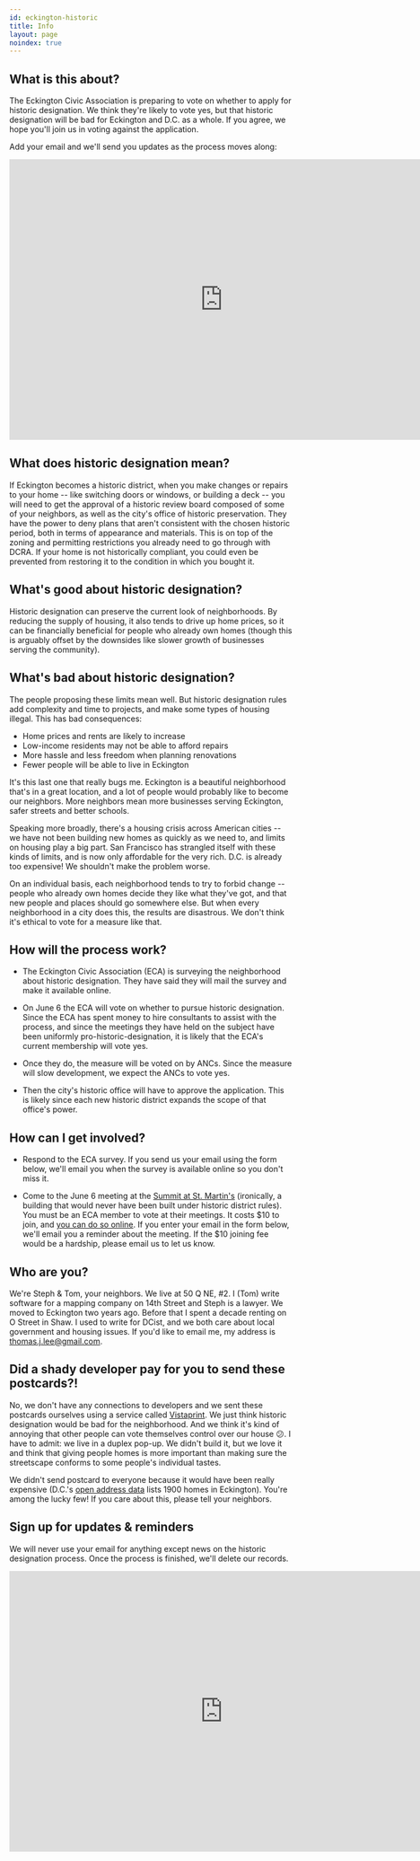 ```yaml
---
id: eckington-historic
title: Info
layout: page
noindex: true
---
```


## What is this about?

The Eckington Civic Association is preparing to vote on whether to apply for historic designation. We think they're likely to vote yes, but that historic designation will be bad for Eckington and D.C. as a whole. If you agree, we hope you'll join us in voting against the application.

Add your email and we'll send you updates as the process moves along:

<iframe src="https://docs.google.com/forms/d/1ug8SydlTHgt1gGZgA6-moOGyl2sxqOfOub8mKXsfQHc/viewform?embedded=true" width="760" height="500" frameborder="0" marginheight="0" marginwidth="0">Loading...</iframe>

## What does historic designation mean?

If Eckington becomes a historic district, when you make changes or repairs to your home -- like switching doors or windows, or building a deck -- you will need to get the approval of a historic review board composed of some of your neighbors, as well as the city's office of historic preservation. They have the power to deny plans that aren't consistent with the chosen historic period, both in terms of appearance and materials. This is on top of the zoning and permitting restrictions you already need to go through with DCRA. If your home is not historically compliant, you could even be prevented from restoring it to the condition in which you bought it.


## What's good about historic designation?

Historic designation can preserve the current look of neighborhoods. By reducing the supply of housing, it also tends to drive up home prices, so it can be financially beneficial for people who already own homes (though this is arguably offset by the downsides like slower growth of businesses serving the community).


## What's bad about historic designation?

The people proposing these limits mean well. But historic designation rules add complexity and time to projects, and make some types of housing illegal. This has bad consequences:

- Home prices and rents are likely to increase
- Low-income residents may not be able to afford repairs
- More hassle and less freedom when planning renovations
- Fewer people will be able to live in Eckington

It's this last one that really bugs me. Eckington is a beautiful neighborhood that's in a great location, and a lot of people would probably like to become our neighbors. More neighbors mean more businesses serving Eckington, safer streets and better schools.

Speaking more broadly, there's a housing crisis across American cities -- we have not been building new homes as quickly as we need to, and limits on housing play a big part. San Francisco has strangled itself with these kinds of limits, and is now only affordable for the very rich. D.C. is already too expensive! We shouldn't make the problem worse.

On an individual basis, each neighborhood tends to try to forbid change -- people who already own homes decide they like what they've got, and that new people and places should go somewhere else. But when every neighborhood in a city does this, the results are disastrous. We don't think it's ethical to vote for a measure like that.


## How will the process work?

- The Eckington Civic Association (ECA) is surveying the neighborhood about historic designation. They have said they will mail the survey and make it available online.

- On June 6 the ECA will vote on whether to pursue historic designation. Since the ECA has spent money to hire consultants to assist with the process, and since the meetings they have held on the subject have been uniformly pro-historic-designation, it is likely that the ECA's current membership will vote yes.

- Once they do, the measure will be voted on by ANCs. Since the measure will slow development, we expect the ANCs to vote yes.

- Then the city's historic office will have to approve the application. This is likely since each new historic district expands the scope of that office's power.


## How can I get involved?

- Respond to the ECA survey. If you send us your email using the form below, we'll email you when the survey is available online so you don't miss it.

- Come to the June 6 meeting at the [Summit at St. Martin's](https://eckingtoncivicassociation.org/meetings-agendas/) (ironically, a building that would never have been built under historic district rules). You must be an ECA member to vote at their meetings. It costs $10 to join, and [you can do so online](https://eckingtoncivicassociation.org/contact-us/). If you enter your email in the form below, we'll email you a reminder about the meeting. If the $10 joining fee would be a hardship, please email us to let us know.


## Who are you?

We're Steph & Tom, your neighbors. We live at 50 Q NE, #2. I (Tom) write software for a mapping company on 14th Street and Steph is a lawyer. We moved to Eckington two years ago. Before that I spent a decade renting on O Street in Shaw. I used to write for DCist, and we both care about local government and housing issues. If you'd like to email me, my address is thomas.j.lee@gmail.com.


## Did a shady developer pay for you to send these postcards?!

No, we don't have any connections to developers and we sent these postcards ourselves using a service called [Vistaprint](http://vistaprint.com). We just think historic designation would be bad for the neighborhood. And we think it's kind of annoying that other people can vote themselves control over our house 😕. I have to admit: we live in a duplex pop-up. We didn't build it, but we love it and think that giving people homes is more important than making sure the streetscape conforms to some people's individual tastes.

We didn't send postcard to everyone because it would have been really expensive (D.C.'s [open address data](http://opendata.dc.gov/datasets/aa514416aaf74fdc94748f1e56e7cc8a_0) lists 1900 homes in Eckington). You're among the lucky few! If you care about this, please tell your neighbors.


## Sign up for updates & reminders

We will never use your email for anything except news on the historic designation process. Once the process is finished, we'll delete our records.

<iframe src="https://docs.google.com/forms/d/1ug8SydlTHgt1gGZgA6-moOGyl2sxqOfOub8mKXsfQHc/viewform?embedded=true" width="760" height="500" frameborder="0" marginheight="0" marginwidth="0">Loading...</iframe>